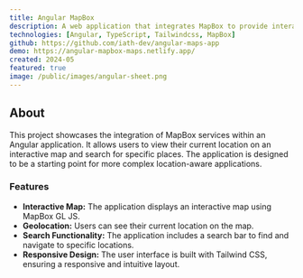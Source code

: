 ```yaml
---
title: Angular MapBox
description: A web application that integrates MapBox to provide interactive maps and location-based services.
technologies: [Angular, TypeScript, Tailwindcss, MapBox]
github: https://github.com/iath-dev/angular-maps-app
demo: https://angular-mapbox-maps.netlify.app/
created: 2024-05
featured: true
image: /public/images/angular-sheet.png
---
```


## About

This project showcases the integration of MapBox services within an Angular application. It allows users to view their current location on an interactive map and search for specific places. The application is designed to be a starting point for more complex location-aware applications.

### Features

- **Interactive Map:** The application displays an interactive map using MapBox GL JS.
- **Geolocation:** Users can see their current location on the map.
- **Search Functionality:** The application includes a search bar to find and navigate to specific locations.
- **Responsive Design:** The user interface is built with Tailwind CSS, ensuring a responsive and intuitive layout.
